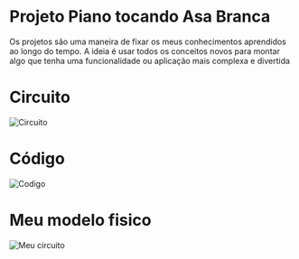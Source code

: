 # Projeto Piano tocando Asa Branca
Os projetos são uma maneira de fixar os meus conhecimentos aprendidos ao longo do tempo. A ideia é usar todos os conceitos novos para montar algo que tenha uma funcionalidade ou aplicação mais complexa e divertida
# Circuito
![Circuito](https://user-images.githubusercontent.com/105546921/200296174-609f25c6-2bfc-4be6-8754-bc434aa52906.jpeg)
# Código
![Codigo](https://user-images.githubusercontent.com/105546921/200297358-0884b071-5260-42b2-be98-c855d57c5197.jpeg)
# Meu modelo fisico
![Meu circuito](https://user-images.githubusercontent.com/105546921/200297086-bf0a5902-a1cc-4a4c-98b8-47898d2126b3.jpeg)
